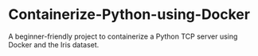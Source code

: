 # Containerize-Python-using-Docker
A beginner-friendly project to containerize a Python TCP server using Docker and the Iris dataset.
